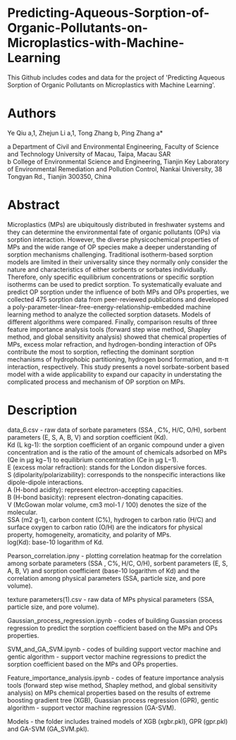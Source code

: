 # Predicting-Aqueous-Sorption-of-Organic-Pollutants-on-Microplastics-with-Machine-Learning
This Github includes codes and data for the project of 'Predicting Aqueous Sorption of Organic Pollutants on Microplastics with Machine Learning'.

# Authors
Ye Qiu a,1, Zhejun Li a,1, Tong Zhang b, Ping Zhang a*

a Department of Civil and Environmental Engineering, Faculty of Science and Technology
University of Macau, Taipa, Macau SAR  
b College of Environmental Science and Engineering, Tianjin Key Laboratory of Environmental Remediation and Pollution Control, Nankai University, 38 Tongyan Rd., Tianjin 300350, China

# Abstract 
Microplastics (MPs) are ubiquitously distributed in freshwater systems and they can determine the environmental fate of organic pollutants (OPs) via sorption interaction. However, the diverse physicochemical properties of MPs and the wide range of OP species make a deeper understanding of sorption mechanisms challenging. Traditional isotherm-based sorption models are limited in their universality since they normally only consider the nature and characteristics of either sorbents or sorbates individually. Therefore, only specific equilibrium concentrations or specific sorption isotherms can be used to predict sorption. To systematically evaluate and predict OP sorption under the influence of both MPs and OPs properties, we collected 475 sorption data from peer-reviewed publications and developed a poly-parameter-linear-free-energy-relationship-embedded machine learning method to analyze the collected sorption datasets. Models of different algorithms were compared. Finally, comparison results of three feature importance analysis tools (forward step wise method, Shapley method, and global sensitivity analysis) showed that chemical properties of MPs, excess molar refraction, and hydrogen-bonding interaction of OPs contribute the most to sorption, reflecting the dominant sorption mechanisms of hydrophobic partitioning, hydrogen bond formation, and π-π interaction, respectively. This study presents a novel sorbate-sorbent based model with a wide applicability to expand our capacity in understating the complicated process and mechanism of OP sorption on MPs.

# Description
data_6.csv - raw data of sorbate parameters (SSA , C%, H/C, O/H), sorbent parameters (E, S, A, B, V) and sorption coefficient (Kd).   
          Kd (L kg-1): the sorption coefficient of an organic compound under a given concentration and is the ratio of the amount of chemicals adsorbed on MPs (Qe in μg                            kg−1) to equilibrium concentration (Ce in μg L−1).  
          E (excess molar refraction): stands for the London dispersive forces.  
          S (dipolarity/polarizability): corresponds to the nonspecific interactions like dipole-dipole interactions.  
          A (H-bond acidity): represent electron-accepting capacities.  
          B (H-bond basicity): represent electron-donating capacities.  
          V (McGowan molar volume, cm3 mol-1 / 100) denotes the size of the molecular.  
          SSA (m2 g-1), carbon content (C%), hydrogen to carbon ratio (H/C) and surface oxygen to carbon ratio (O/H) are the indicators for physical property, homogeneity,            aromaticity, and polarity of MPs.  
          log(Kd): base-10 logarithm of Kd.  

Pearson_correlation.ipny - plotting correlation heatmap for the correlation among sorbate parameters (SSA , C%, H/C, O/H), sorbent parameters (E, S, A, B, V) and sorption coefficient (base-10 logarithm of Kd) and the correlation among physical parameters (SSA, particle size, and pore volume).  

texture parameters(1).csv - raw data of MPs physical parameters (SSA, particle size, and pore volume).   

Gaussian_process_regression.ipynb - codes of building Guassian process regression to predict the sorption coefficient based on the MPs and OPs properties.

SVM_and_GA_SVM.ipynb - codes of building support vector machine and gentic algorithm - support vector machine regressions to predict the sorption coefficient based on the MPs and OPs properties.

Feature_importance_analysis.ipynb - codes of feature importance analysis tools (forward step wise method, Shapley method, and global sensitivity analysis) on MPs chemical properties based on the results of extreme boosting gradient tree (XGB), Guassian process regression (GPR), gentic algorithm - support vector machine regression (GA-SVM). 

Models - the folder includes trained models of XGB (xgbr.pkl), GPR (gpr.pkl) and GA-SVM (GA_SVM.pkl). 
